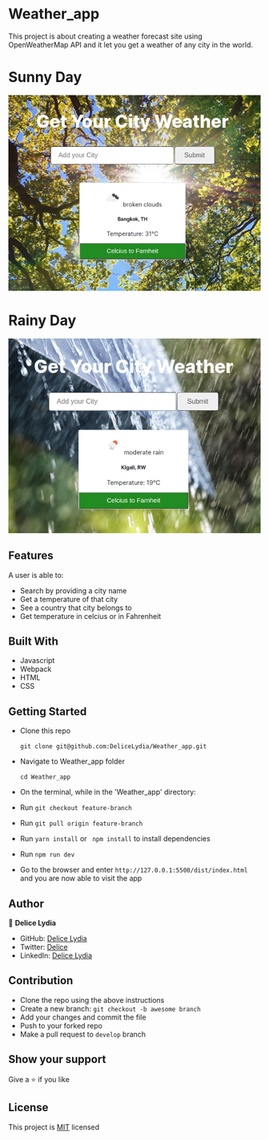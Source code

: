 # Weather_app

This project is about creating a weather forecast site using OpenWeatherMap API and it let you get a weather of any city in the world.

# Sunny Day
![screenshot](./sun.png)

# Rainy Day
![screenshot](./rainy.png)

## Features

A user is able to:

- Search by providing a city name
- Get a temperature of that city
- See a country that city belongs to
- Get temperature in celcius or in Fahrenheit

## Built With

- Javascript
- Webpack
- HTML
- CSS

## Getting Started

* Clone this repo
    ```
    git clone git@github.com:DeliceLydia/Weather_app.git
    ```
* Navigate to Weather_app folder
    ```
    cd Weather_app
    ```
* On the terminal, while in the 'Weather_app' directory:

* Run ``` git checkout feature-branch ```

* Run ``` git pull origin feature-branch ```

* Run ``` yarn install ``` or ``` npm install``` to install dependencies

* Run ``` npm run dev ```
   
* Go to the browser and enter 
    ```http://127.0.0.1:5500/dist/index.html``` and you are now able to visit the app

## Author

👤 **Delice Lydia**
  - GitHub: [Delice Lydia](https://github.com/DeliceLydia)
  - Twitter: [Delice](https://twitter.com/IngabireLydia3)
  - LinkedIn: [Delice Lydia](https://www.linkedin.com/in/delice-lydia/)

## Contribution

- Clone the repo using the above instructions
- Create a new branch: `git checkout -b awesome branch`
- Add your changes and commit the file
- Push to your forked repo
- Make a pull request to `develop` branch

## Show your support

Give a ⭐️ if you like 

## License

This project is [MIT](https://github.com/DeliceLydia/Weather_app/blob/master/LICENSE) licensed
